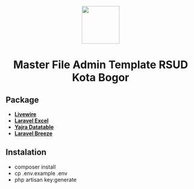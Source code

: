 <p align="center"><img src="https://rsudkotabogor.org/wp-content/uploads/2022/07/cropped-LOGO-RSUD-2.png" width="100"></p>
<h1 align="center">Master File Admin Template RSUD Kota Bogor</h1>

## Package

- **[Livewire](https://laravel-livewire.com/)**
- **[Laravel Excel](https://laravel-excel.com/)**
- **[Yajra Datatable](https://yajrabox.com/)**
- **[Laravel Breeze](https://laravel.com/)**

## Instalation

- composer install
- cp .env.example .env
- php artisan key:generate
